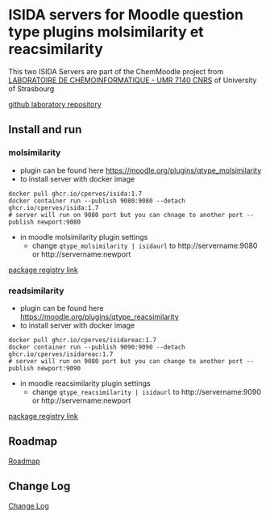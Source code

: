 # ISIDA servers for Moodle question type plugins  molsimilarity et reacsimilarity
This two ISIDA Servers are part of the ChemMoodle project from [LABORATOIRE DE CHÉMOINFORMATIQUE - UMR 7140 CNRS]( http://infochim.u-strasbg.fr/) of University of Strasbourg

[github laboratory repository](https://github.com/Laboratoire-de-Chemoinformatique)
## Install and run
### molsimilarity
* plugin can be found here https://moodle.org/plugins/qtype_molsimilarity
* to install server with docker image
```shell
docker pull ghcr.io/cperves/isida:1.7
docker container run --publish 9080:9080 --detach ghcr.io/cperves/isida:1.7
# server will run on 9080 port but you can chnage to another port --publish newport:9080
``` 

* in moodle molsimilarity plugin settings
  * change `qtype_molsimilarity | isidaurl` to http://servername:9080 or http://servername:newport

[package registry link](https://github.com/cperves/docker-isida/pkgs/container/isida)
### readsimilarity
* plugin can be found here https://moodle.org/plugins/qtype_reacsimilarity
* to install server with docker image
```shell
docker pull ghcr.io/cperves/isidareac:1.7
docker container run --publish 9090:9090 --detach ghcr.io/cperves/isidareac:1.7
# server will run on 9080 port but you can change to another port --publish newport:9090
``` 
* in moodle reacsimilarity plugin settings
    * change `qtype_reacsimilarity | isidaurl` to http://servername:9090 or http://servername:newport

[package registry link](https://github.com/users/cperves/packages/container/package/isidareac)
## Roadmap
[Roadmap](./ROADMAP.md)

## Change Log
[Change Log](./CHANGELOG.md)